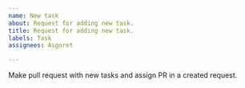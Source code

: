 ```yaml
---
name: New task
about: Request for adding new task.
title: Request for adding new task.
labels: Task
assignees: Asgoret

---
```


Make pull request with new tasks and assign PR in a created request.
